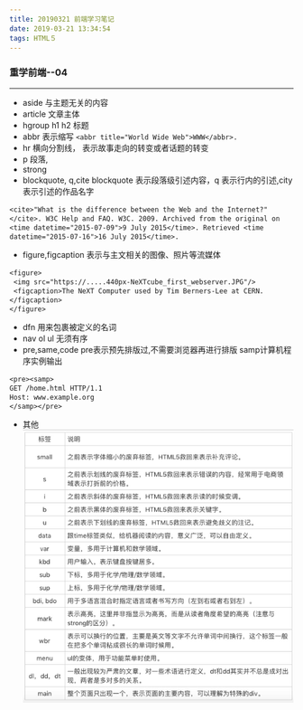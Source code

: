 ```yaml
---
title: 20190321 前端学习笔记
date: 2019-03-21 13:34:54
tags: HTML５
---
```


### 重学前端--04
---
* aside 与主题无关的内容
* article 文章主体
* hgroup h1 h2 标题
* abbr 表示缩写 `<abbr title="World Wide Web">WWW</abbr>.`
* hr 横向分割线， 表示故事走向的转变或者话题的转变
* p 段落,
* strong
* blockquote, q,cite  blockquote 表示段落级引述内容，q 表示行内的引述,city 表示引述的作品名字
```
<cite>"What is the difference between the Web and the Internet?"</cite>. W3C Help and FAQ. W3C. 2009. Archived from the original on <time datetime="2015-07-09">9 July 2015</time>. Retrieved <time datetime="2015-07-16">16 July 2015</time>.
```
* figure,figcaption 表示与主文相关的图像、照片等流媒体
```
<figure>
 <img src="https://.....440px-NeXTcube_first_webserver.JPG"/>
 <figcaption>The NeXT Computer used by Tim Berners-Lee at CERN.</figcaption>
</figure>
```
* dfn 用来包裹被定义的名词
* nav ol ul 无须有序
* pre,same,code pre表示预先排版过,不需要浏览器再进行排版 samp计算机程序实例输出
```
<pre><samp>
GET /home.html HTTP/1.1
Host: www.example.org
</samp></pre>
```
* 其他
  ![其他](./20190321.jpg)
